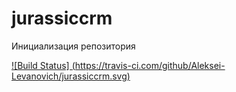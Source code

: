 # jurassiccrm

Инициализация репозитория

[![Build Status] (https://travis-ci.com/github/Aleksei-Levanovich/jurassiccrm.svg)](https://travis-ci.com/github/Aleksei-Levanovich/jurassiccrm)
